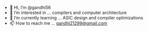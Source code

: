 - 👋 Hi, I’m @gandhi56
- 👀 I’m interested in ... compilers and computer architecture
- 🌱 I’m currently learning ... ASIC design and compiler optimizations
- 📫 How to reach me ... gandhi21299@gmail.com

<!---
gandhi56/gandhi56 is a ✨ special ✨ repository because its `README.md` (this file) appears on your GitHub profile.
You can click the Preview link to take a look at your changes.
--->
